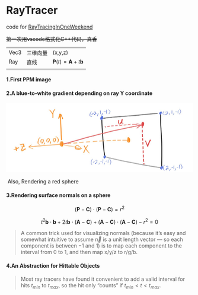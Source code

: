# RayTracer

code for [RayTracingInOneWeekend](https://github.com/RayTracing/raytracing.github.io/)

~~第一次用vscode格式化C++代码，真香~~

|      |          |                                             |
| ---- | -------- | ------------------------------------------- |
| Vec3 | 三维向量 | (x,y,z)                                     |
| Ray  | 直线     | $\mathbf{P}(t) = \mathbf{A} + t \mathbf{b}$ |
|      |          |                                             |

#### 1.First PPM image

#### 2.A blue-to-white gradient depending on ray Y coordinate

![](img/p1.png)

​	Also, Rendering a red sphere

#### 3.Rendering surface normals on a sphere

$$
(\mathbf{P} - \mathbf{C}) \cdot (\mathbf{P} - \mathbf{C}) = r^2
$$

$$
t^2 \mathbf{b} \cdot \mathbf{b}
     + 2t \mathbf{b} \cdot (\mathbf{A}-\mathbf{C})
     + (\mathbf{A}-\mathbf{C}) \cdot (\mathbf{A}-\mathbf{C}) - r^2 = 0
$$

> A common trick used for visualizing normals (because it’s easy and somewhat intuitive to assume $\vec{n}$ is a unit length vector — so each component is between −1 and 1) is to map each component to the interval from 0 to 1, and then map x/y/z to r/g/b.

#### 4.An Abstraction for Hittable Objects

>Most ray tracers have found it convenient to add a valid interval for hits $t_{min}$ to $t_{max}$, so the hit only “counts” if $t_{min}<t<t_{max}$.